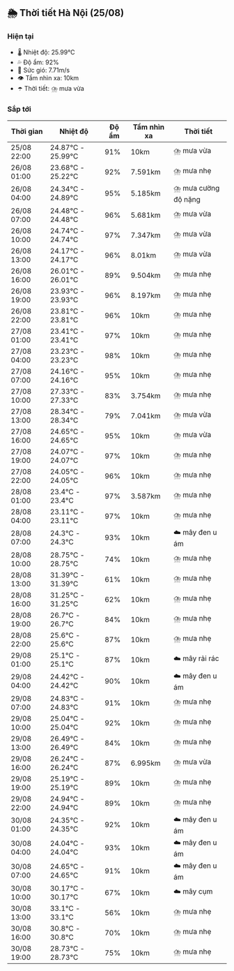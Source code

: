 ## 🌦️ Thời tiết Hà Nội (25/08)

### Hiện tại

- 🌡️ Nhiệt độ: 25.99℃
- 💦 Độ ẩm: 92%
- 💨 Sức gió: 7.71m/s
- 👁️ Tầm nhìn xa: 10km
- ☂️ Thời tiết: ⛈️ mưa vừa

### Sắp tới

| Thời gian | Nhiệt độ | Độ ẩm | Tầm nhìn xa | Thời tiết |
| --- | --- | --- | --- | --- |
| 25/08 22:00 | 24.87℃ - 25.99℃ | 91% | 10km | ⛈️ mưa vừa |
| 26/08 01:00 | 23.68℃ - 25.22℃ | 92% | 7.591km | ⛈️ mưa nhẹ |
| 26/08 04:00 | 24.34℃ - 24.89℃ | 95% | 5.185km | ⛈️ mưa cường độ nặng |
| 26/08 07:00 | 24.48℃ - 24.48℃ | 96% | 5.681km | ⛈️ mưa vừa |
| 26/08 10:00 | 24.74℃ - 24.74℃ | 97% | 7.347km | ⛈️ mưa vừa |
| 26/08 13:00 | 24.17℃ - 24.17℃ | 96% | 8.01km | ⛈️ mưa vừa |
| 26/08 16:00 | 26.01℃ - 26.01℃ | 89% | 9.504km | ⛈️ mưa nhẹ |
| 26/08 19:00 | 23.93℃ - 23.93℃ | 96% | 8.197km | ⛈️ mưa nhẹ |
| 26/08 22:00 | 23.81℃ - 23.81℃ | 96% | 10km | ⛈️ mưa nhẹ |
| 27/08 01:00 | 23.41℃ - 23.41℃ | 97% | 10km | ⛈️ mưa nhẹ |
| 27/08 04:00 | 23.23℃ - 23.23℃ | 98% | 10km | ⛈️ mưa nhẹ |
| 27/08 07:00 | 24.16℃ - 24.16℃ | 95% | 10km | ⛈️ mưa nhẹ |
| 27/08 10:00 | 27.33℃ - 27.33℃ | 83% | 3.754km | ⛈️ mưa nhẹ |
| 27/08 13:00 | 28.34℃ - 28.34℃ | 79% | 7.041km | ⛈️ mưa vừa |
| 27/08 16:00 | 24.65℃ - 24.65℃ | 95% | 10km | ⛈️ mưa vừa |
| 27/08 19:00 | 24.07℃ - 24.07℃ | 97% | 10km | ⛈️ mưa nhẹ |
| 27/08 22:00 | 24.05℃ - 24.05℃ | 96% | 10km | ⛈️ mưa nhẹ |
| 28/08 01:00 | 23.4℃ - 23.4℃ | 97% | 3.587km | ⛈️ mưa nhẹ |
| 28/08 04:00 | 23.11℃ - 23.11℃ | 97% | 10km | ⛈️ mưa nhẹ |
| 28/08 07:00 | 24.3℃ - 24.3℃ | 93% | 10km | ☁️ mây đen u ám |
| 28/08 10:00 | 28.75℃ - 28.75℃ | 74% | 10km | ⛈️ mưa nhẹ |
| 28/08 13:00 | 31.39℃ - 31.39℃ | 61% | 10km | ⛈️ mưa nhẹ |
| 28/08 16:00 | 31.25℃ - 31.25℃ | 62% | 10km | ⛈️ mưa nhẹ |
| 28/08 19:00 | 26.7℃ - 26.7℃ | 84% | 10km | ⛈️ mưa nhẹ |
| 28/08 22:00 | 25.6℃ - 25.6℃ | 87% | 10km | ⛈️ mưa nhẹ |
| 29/08 01:00 | 25.1℃ - 25.1℃ | 87% | 10km | ☁️ mây rải rác |
| 29/08 04:00 | 24.42℃ - 24.42℃ | 90% | 10km | ☁️ mây đen u ám |
| 29/08 07:00 | 24.83℃ - 24.83℃ | 91% | 10km | ⛈️ mưa nhẹ |
| 29/08 10:00 | 25.04℃ - 25.04℃ | 92% | 10km | ⛈️ mưa nhẹ |
| 29/08 13:00 | 26.49℃ - 26.49℃ | 84% | 10km | ⛈️ mưa nhẹ |
| 29/08 16:00 | 26.24℃ - 26.24℃ | 87% | 6.995km | ⛈️ mưa vừa |
| 29/08 19:00 | 25.19℃ - 25.19℃ | 89% | 10km | ⛈️ mưa nhẹ |
| 29/08 22:00 | 24.94℃ - 24.94℃ | 89% | 10km | ⛈️ mưa nhẹ |
| 30/08 01:00 | 24.35℃ - 24.35℃ | 92% | 10km | ☁️ mây đen u ám |
| 30/08 04:00 | 24.04℃ - 24.04℃ | 93% | 10km | ☁️ mây đen u ám |
| 30/08 07:00 | 24.65℃ - 24.65℃ | 91% | 10km | ☁️ mây đen u ám |
| 30/08 10:00 | 30.17℃ - 30.17℃ | 67% | 10km | ☁️ mây cụm |
| 30/08 13:00 | 33.1℃ - 33.1℃ | 56% | 10km | ⛈️ mưa nhẹ |
| 30/08 16:00 | 30.8℃ - 30.8℃ | 70% | 10km | ⛈️ mưa nhẹ |
| 30/08 19:00 | 28.73℃ - 28.73℃ | 75% | 10km | ⛈️ mưa nhẹ |
